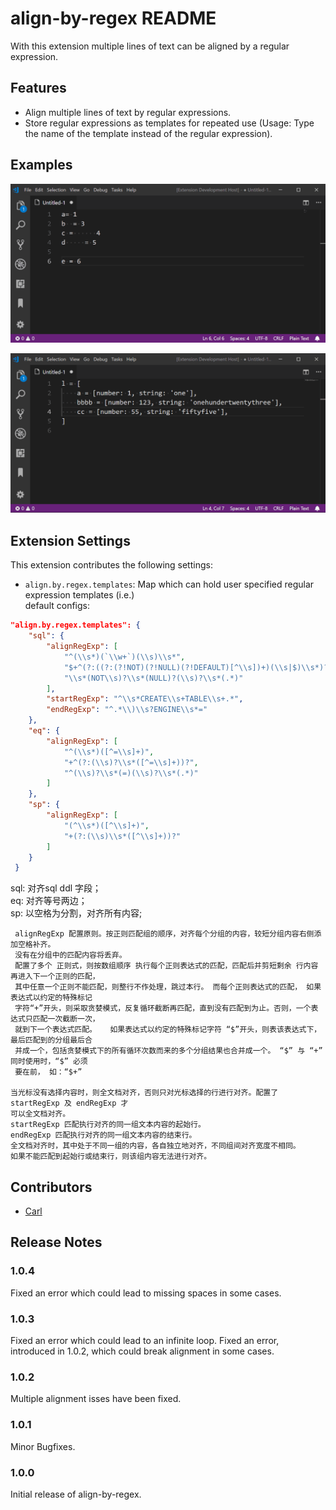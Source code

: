 # align-by-regex README

With this extension multiple lines of text can be aligned by a regular expression.

## Features

- Align multiple lines of text by regular expressions.
- Store regular expressions as templates for repeated use (Usage: Type the name of the template instead of the regular expression).

## Examples

![Example 1](images/example1.gif)

![Example 2](images/example2.gif)

## Extension Settings

This extension contributes the following settings:

* `align.by.regex.templates`: Map which can hold user specified regular expression templates (i.e.)   
default configs:   
```json
"align.by.regex.templates": { 
    "sql": {
        "alignRegExp": [
            "^(\\s*)(`\\w+`)(\\s)\\s*",
            "$+^(?:((?:(?!NOT)(?!NULL)(?!DEFAULT)[^\\s])+)(\\s|$)\\s*)?",
            "\\s*(NOT\\s)?\\s*(NULL)?(\\s)?\\s*(.*)"
        ],
        "startRegExp": "^\\s*CREATE\\s+TABLE\\s+.*",
        "endRegExp": "^.*\\)\\s?ENGINE\\s*="
    },
    "eq": {
        "alignRegExp": [
            "^(\\s*)([^=\\s]+)",
            "+^(?:(\\s)?\\s*([^=\\s]+))?",
            "^(\\s)?\\s*(=)(\\s)?\\s*(.*)"
        ]
    },
    "sp": {
        "alignRegExp": [
            "(^\\s*)([^\\s]+)",
            "+(?:(\\s)\\s*([^\\s]+))?"
        ]
    }
 }
 ``` 
 sql: 对齐sql ddl 字段；  
 eq:  对齐等号两边；  
 sp:  以空格为分割，对齐所有内容;  

```
 alignRegExp 配置原则。按正则匹配组的顺序，对齐每个分组的内容，较短分组内容右侧添加空格补齐。
 没有在分组中的匹配内容将丢弃。  
 配置了多个 正则式，则按数组顺序 执行每个正则表达式的匹配，匹配后并剪短剩余 行内容再进入下一个正则的匹配，
 其中任意一个正则不能匹配，则整行不作处理，跳过本行。 而每个正则表达式的匹配， 如果表达式以约定的特殊标记
 字符“+”开头，则采取贪婪模式，反复循环截断再匹配，直到没有匹配到为止。否则，一个表达式只匹配一次截断一次，
 就到下一个表达式匹配。   如果表达式以约定的特殊标记字符 “$”开头，则表该表达式下，最后匹配到的分组最后合
 并成一个，包括贪婪模式下的所有循环次数而来的多个分组结果也合并成一个。 “$” 与 “+” 同时使用时，“$” 必须
 要在前， 如：“$+”  

当光标没有选择内容时，则全文档对齐，否则只对光标选择的行进行对齐。配置了  startRegExp 及 endRegExp 才
可以全文档对齐。
startRegExp 匹配执行对齐的同一组文本内容的起始行。
endRegExp 匹配执行对齐的同一组文本内容的结束行。
全文档对齐时，其中处于不同一组的内容，各自独立地对齐，不同组间对齐宽度不相同。
如果不能匹配到起始行或结束行，则该组内容无法进行对齐。

 ```

## Contributors

* [Carl](https://github.com/softwareape)

## Release Notes

### 1.0.4

Fixed an error which could lead to missing spaces in some cases.

### 1.0.3

Fixed an error which could lead to an infinite loop.
Fixed an error, introduced in 1.0.2, which could break alignment in some cases.

### 1.0.2

Multiple alignment isses have been fixed.

### 1.0.1

Minor Bugfixes.

### 1.0.0

Initial release of align-by-regex.
